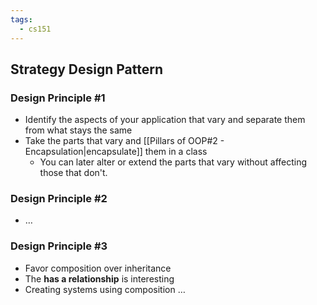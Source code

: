 ```yaml
---
tags:
  - cs151
---
```

## Strategy Design Pattern

### Design Principle #1
* Identify the aspects of your application that vary and separate them from what stays the same
* Take the parts that vary and [[Pillars of OOP#2 - Encapsulation|encapsulate]] them in a class
	* You can later alter or extend the parts that vary without affecting those that don't.
### Design Principle #2
* …
### Design Principle #3
* Favor composition over inheritance
* The **has a relationship** is interesting
* Creating systems using composition …

